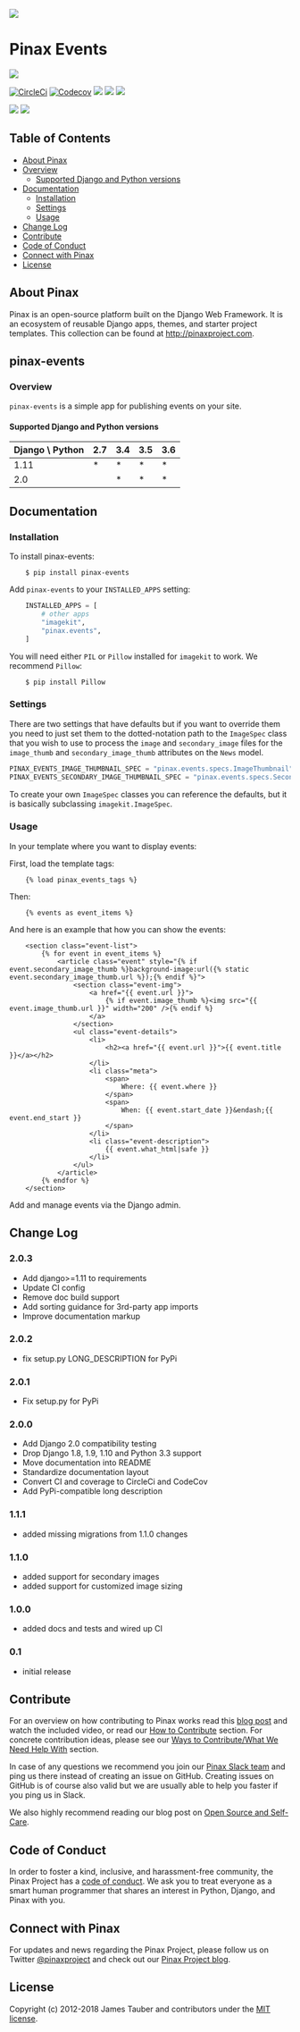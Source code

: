 ![](http://pinaxproject.com/pinax-design/patches/pinax-events.svg)

# Pinax Events

[![](https://img.shields.io/pypi/v/pinax-events.svg)](https://pypi.python.org/pypi/pinax-events/)

[![CircleCi](https://img.shields.io/circleci/project/github/pinax/pinax-events.svg)](https://circleci.com/gh/pinax/pinax-events)
[![Codecov](https://img.shields.io/codecov/c/github/pinax/pinax-events.svg)](https://codecov.io/gh/pinax/pinax-events)
[![](https://img.shields.io/github/contributors/pinax/pinax-events.svg)](https://github.com/pinax/pinax-events/graphs/contributors)
[![](https://img.shields.io/github/issues-pr/pinax/pinax-events.svg)](https://github.com/pinax/pinax-events/pulls)
[![](https://img.shields.io/github/issues-pr-closed/pinax/pinax-events.svg)](https://github.com/pinax/pinax-events/pulls?q=is%3Apr+is%3Aclosed)

[![](http://slack.pinaxproject.com/badge.svg)](http://slack.pinaxproject.com/)
[![](https://img.shields.io/badge/license-MIT-blue.svg)](https://opensource.org/licenses/MIT)


## Table of Contents

* [About Pinax](#about-pinax)
* [Overview](#overview)
  * [Supported Django and Python versions](#supported-django-and-python-versions)
* [Documentation](#documentation)
  * [Installation](#installation)
  * [Settings](#settings)
  * [Usage](#usage)
* [Change Log](#change-log)
* [Contribute](#contribute)
* [Code of Conduct](#code-of-conduct)
* [Connect with Pinax](#connect-with-pinax)
* [License](#license)


## About Pinax

Pinax is an open-source platform built on the Django Web Framework. It is an ecosystem of reusable
Django apps, themes, and starter project templates. This collection can be found at http://pinaxproject.com.


## pinax-events

### Overview

``pinax-events`` is a simple app for publishing events on your site.

#### Supported Django and Python versions

Django \ Python | 2.7 | 3.4 | 3.5 | 3.6
--------------- | --- | --- | --- | ---
1.11 |  *  |  *  |  *  |  *  
2.0  |     |  *  |  *  |  *


## Documentation

### Installation

To install pinax-events:

```shell
    $ pip install pinax-events
```

Add `pinax-events` to your `INSTALLED_APPS` setting:

```python
    INSTALLED_APPS = [
        # other apps
        "imagekit",
        "pinax.events",
    ]
```

You will need either `PIL` or `Pillow` installed for `imagekit` to work.  We
recommend `Pillow`:

```shell
    $ pip install Pillow
```

### Settings

There are two settings that have defaults but if you want to override them you
need to just set them to the dotted-notation path to the `ImageSpec` class that
you wish to use to process the `image` and `secondary_image` files for the
`image_thumb` and `secondary_image_thumb` attributes on the `News` model.

```python
PINAX_EVENTS_IMAGE_THUMBNAIL_SPEC = "pinax.events.specs.ImageThumbnail"
PINAX_EVENTS_SECONDARY_IMAGE_THUMBNAIL_SPEC = "pinax.events.specs.SecondaryImageThumbnail"
```

To create your own `ImageSpec` classes you can reference the defaults, but it is
basically subclassing `imagekit.ImageSpec`.

### Usage

In your template where you want to display events:

First, load the template tags:

```django
    {% load pinax_events_tags %}
```

Then:

```django
    {% events as event_items %}
```

And here is an example that how you can show the events:

```django
    <section class="event-list">
        {% for event in event_items %}
            <article class="event" style="{% if event.secondary_image_thumb %}background-image:url({% static event.secondary_image_thumb.url %});{% endif %}">
                <section class="event-img">
                    <a href="{{ event.url }}">
                        {% if event.image_thumb %}<img src="{{ event.image_thumb.url }}" width="200" />{% endif %}
                    </a>
                </section>
                <ul class="event-details">
                    <li>
                        <h2><a href="{{ event.url }}">{{ event.title }}</a></h2>
                    </li>
                    <li class="meta">
                        <span>
                            Where: {{ event.where }}
                        </span>
                        <span>
                            When: {{ event.start_date }}&endash;{{ event.end_start }}
                        </span>
                    </li>
                    <li class="event-description">
                        {{ event.what_html|safe }}
                    </li>
                </ul>
            </article>
        {% endfor %}
    </section>
```

Add and manage events via the Django admin.


## Change Log

### 2.0.3

* Add django>=1.11 to requirements
* Update CI config
* Remove doc build support
* Add sorting guidance for 3rd-party app imports
* Improve documentation markup

### 2.0.2

* fix setup.py LONG_DESCRIPTION for PyPi

### 2.0.1

* Fix setup.py for PyPi

### 2.0.0

* Add Django 2.0 compatibility testing
* Drop Django 1.8, 1.9, 1.10 and Python 3.3 support
* Move documentation into README
* Standardize documentation layout
* Convert CI and coverage to CircleCi and CodeCov
* Add PyPi-compatible long description

### 1.1.1

* added missing migrations from 1.1.0 changes

### 1.1.0

* added support for secondary images
* added support for customized image sizing

### 1.0.0

* added docs and tests and wired up CI

### 0.1

* initial release


## Contribute

For an overview on how contributing to Pinax works read this [blog post](http://blog.pinaxproject.com/2016/02/26/recap-february-pinax-hangout/)
and watch the included video, or read our [How to Contribute](http://pinaxproject.com/pinax/how_to_contribute/) section.
For concrete contribution ideas, please see our
[Ways to Contribute/What We Need Help With](http://pinaxproject.com/pinax/ways_to_contribute/) section.

In case of any questions we recommend you join our [Pinax Slack team](http://slack.pinaxproject.com)
and ping us there instead of creating an issue on GitHub. Creating issues on GitHub is of course
also valid but we are usually able to help you faster if you ping us in Slack.

We also highly recommend reading our blog post on [Open Source and Self-Care](http://blog.pinaxproject.com/2016/01/19/open-source-and-self-care/).


## Code of Conduct

In order to foster a kind, inclusive, and harassment-free community, the Pinax Project
has a [code of conduct](http://pinaxproject.com/pinax/code_of_conduct/).
We ask you to treat everyone as a smart human programmer that shares an interest in Python, Django, and Pinax with you.


## Connect with Pinax

For updates and news regarding the Pinax Project, please follow us on Twitter [@pinaxproject](https://twitter.com/pinaxproject)
and check out our [Pinax Project blog](http://blog.pinaxproject.com).


## License

Copyright (c) 2012-2018 James Tauber and contributors under the [MIT license](https://opensource.org/licenses/MIT).
